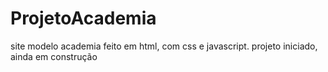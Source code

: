 # ProjetoAcademia
site modelo academia feito em html, com css e javascript.
projeto iniciado, ainda em construção
